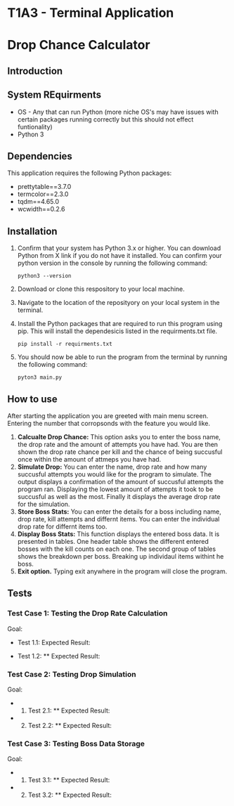 # T1A3 - Terminal Application
# **Drop Chance Calculator**

## Introduction



## System REquirments

- OS - Any that can run Python (more niche OS's may have issues with certain packages running correctly but this should not effect funtionality)
- Python 3

## Dependencies

This application requires the following Python packages:

- prettytable==3.7.0
- termcolor==2.3.0
- tqdm==4.65.0
- wcwidth==0.2.6

## Installation

1. Confirm that your system has Python 3.x or higher. You can download Python from X link if you do not have it installed. You can confirm your python version in the console by running the following command:

    ``` python3 --version ```
2. Download or clone this respository to your local machine.

3. Navigate to the location of the reposityory on your local system in the terminal. 

4. Install the Python packages that are required to run this program using pip. This will install the dependesicis listed in the requirments.txt file. 

    ``` pip install -r requirments.txt ```

5. You should now be able to run the program from the terminal by running the following command:

    ``` pyton3 main.py ```

## How to use 

After starting the application you are greeted with main menu screen. Entering the number that corropsonds with the feature you would like. 

1. **Calcualte Drop Chance:** This option asks you to enter the boss name, the drop rate and the amount of attempts you have had. You are then shown the drop rate chance per kill and the chance of being succusful once within the amount of attmeps you have had. 
2. **Simulate Drop:** You can enter the name, drop rate and how many succusful attempts you would like for the program to simulate. The output displays a confirmation of the amount of succusful attempts the program ran. Displaying the lowest amount of attempts it took to be succusful as well as the most. Finally it displays the average drop rate for the simulation. 
3. **Store Boss Stats:** You can enter the details for a boss including name, drop rate, kill attempts and differnt items. You can enter the individual drop rate for differnt items too. 
4. **Display Boss Stats:** This function displays the entered boss data. It is presented in tables. One header table shows the different entered bosses with the kill counts on each one. The second group of tables shows the breakdown per boss. Breaking up individaul items withint he boss. 
5. **Exit option.** Typing exit anywhere in the program will close the program. 

## Tests

### Test Case 1: Testing the Drop Rate Calculation
Goal:

* Test 1.1: 
     Expected Result:

* Test 1.2: 
** Expected Result:

### Test Case 2: Testing Drop Simulation
Goal:

* 1. Test 2.1: 
** Expected Result:

* 2. Test 2.2: 
** Expected Result:

### Test Case 3: Testing Boss Data Storage
Goal:

* 1. Test 3.1: 
** Expected Result:

* 2. Test 3.2: 
** Expected Result: